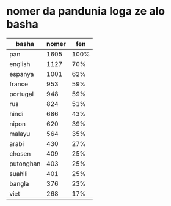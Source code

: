 # nomer da pandunia loga ze alo basha

| basha | nomer | fen |
|-------|-------|-----|
| pan | 1605 | 100% |
| english | 1127 | 70% |
| espanya | 1001 | 62% |
| france | 953 | 59% |
| portugal | 948 | 59% |
| rus | 824 | 51% |
| hindi | 686 | 43% |
| nipon | 620 | 39% |
| malayu | 564 | 35% |
| arabi | 430 | 27% |
| chosen | 409 | 25% |
| putonghan | 403 | 25% |
| suahili | 401 | 25% |
| bangla | 376 | 23% |
| viet | 268 | 17% |
